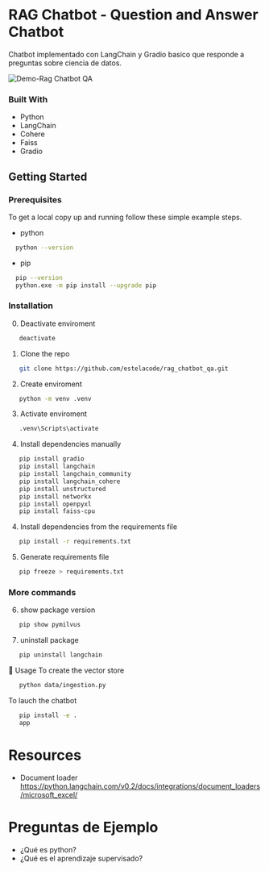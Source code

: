 # RAG Chatbot -  Question and Answer Chatbot

Chatbot implementado con LangChain y Gradio basico que responde a preguntas sobre ciencia de datos.

![Demo-Rag Chatbot QA](https://github.com/estelacode/data_science_interview_chatbot/blob/main/src/assets/chatbot_qa_demo.jpg)

### Built With

* Python
* LangChain
* Cohere
* Faiss
* Gradio

## Getting Started

### Prerequisites
To get a local copy up and running follow these simple example steps.
* python
```sh
  python --version
```
* pip
```sh
  pip --version
  python.exe -m pip install --upgrade pip
```

### Installation

0.  Deactivate enviroment
```sh
   deactivate
```

1. Clone the repo
```sh
   git clone https://github.com/estelacode/rag_chatbot_qa.git
```
2.  Create enviroment
```sh
   python -m venv .venv
```
3.  Activate enviroment
```sh
   .venv\Scripts\activate
```

4.  Install dependencies manually
```sh
   pip install gradio
   pip install langchain
   pip install langchain_community
   pip install langchain_cohere
   pip install unstructured
   pip install networkx
   pip install openpyxl
   pip install faiss-cpu

```
4.  Install dependencies from the requirements file
```sh
   pip install -r requirements.txt
```

5. Generate requirements file
```sh
   pip freeze > requirements.txt
```
### More commands

6. show package version
```sh
   pip show pymilvus
```

7. uninstall package
```sh
   pip uninstall langchain
```
🚀 Usage
To create the vector store
```sh
   python data/ingestion.py
```

To lauch the chatbot
```sh
   pip install -e .
   app
```

# Resources
* Document loader https://python.langchain.com/v0.2/docs/integrations/document_loaders/microsoft_excel/

# Preguntas de Ejemplo
* ¿Qué es python?
* ¿Qué es el aprendizaje supervisado?
